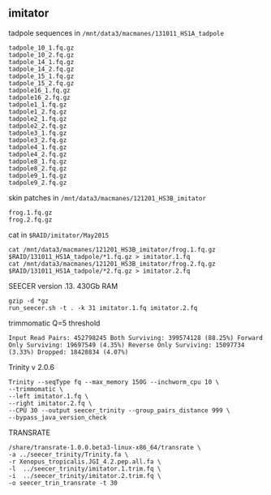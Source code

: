 imitator
--

tadpole sequences in `/mnt/data3/macmanes/131011_HS1A_tadpole`

	tadpole_10_1.fq.gz
	tadpole_10_2.fq.gz
	tadpole_14_1.fq.gz
	tadpole_14_2.fq.gz	
	tadpole_15_1.fq.gz
	tadpole_15_2.fq.gz
	tadpole16_1.fq.gz
	tadpole16_2.fq.gz
	tadpole1_1.fq.gz
	tadpole1_2.fq.gz	
	tadpole2_1.fq.gz
	tadpole2_2.fq.gz
	tadpole3_1.fq.gz
	tadpole3_2.fq.gz
	tadpole4_1.fq.gz
	tadpole4_2.fq.gz
	tadpole8_1.fq.gz
	tadpole8_2.fq.gz
	tadpole9_1.fq.gz
	tadpole9_2.fq.gz

skin patches in `/mnt/data3/macmanes/121201_HS3B_imitator`

	frog.1.fq.gz
	frog.2.fq.gz
	
cat in `$RAID/imitator/May2015`

	cat /mnt/data3/macmanes/121201_HS3B_imitator/frog.1.fq.gz $RAID/131011_HS1A_tadpole/*1.fq.gz > imitator.1.fq
	cat /mnt/data3/macmanes/121201_HS3B_imitator/frog.2.fq.gz $RAID/131011_HS1A_tadpole/*2.fq.gz > imitator.2.fq
	
SEECER version .13. 430Gb RAM

	gzip -d *gz
	run_seecer.sh -t . -k 31 imitator.1.fq imitator.2.fq
	
trimmomatic Q=5 threshold

	Input Read Pairs: 452798245 Both Surviving: 399574128 (88.25%) Forward Only Surviving: 19697549 (4.35%) Reverse Only Surviving: 15097734 (3.33%) Dropped: 18428834 (4.07%)

Trinity v 2.0.6

    Trinity --seqType fq --max_memory 150G --inchworm_cpu 10 \
    --trimmomatic \
    --left imitator.1.fq \
    --right imitator.2.fq \
    --CPU 30 --output seecer_trinity --group_pairs_distance 999 \
    --bypass_java_version_check

TRANSRATE

    /share/transrate-1.0.0.beta3-linux-x86_64/transrate \
    -a ../seecer_trinity/Trinity.fa \
    -r Xenopus_tropicalis.JGI_4.2.pep.all.fa \
    -l  ../seecer_trinity/imitator.1.trim.fq \
    -i  ../seecer_trinity/imitator.2.trim.fq \
    -o seecer_trin_transrate -t 30







